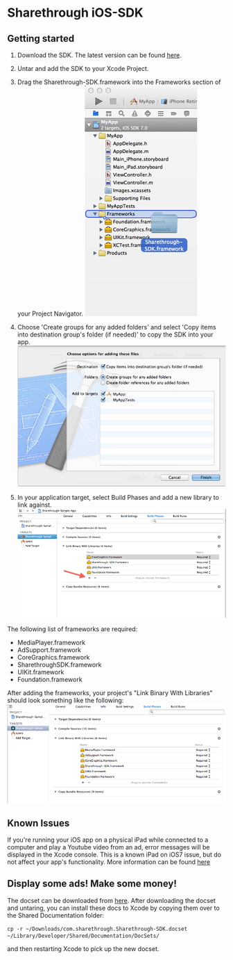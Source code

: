 # Sharethrough iOS-SDK #

## Getting started ##

1. Download the SDK. The latest version can be found [here][sdk].
1. Untar and add the SDK to your Xcode Project.
1. Drag the Sharethrough-SDK.framework into the Frameworks section of your Project Navigator.
![Navigator Screenshot][nav-screenshot]

1. Choose 'Create groups for any added folders' and select 'Copy items into destination group's folder (if needed)' to copy the SDK into your app.
![Add framework Screenshot][copy-screenshot]

1. In your application target, select Build Phases and add a new library to link against.
![Link to new library screenshot][project_settings-screenshot]

The following list of frameworks are required:
- MediaPlayer.framework
- AdSupport.framework
- CoreGraphics.framework
- SharethroughSDK.framework
- UIKit.framework
- Foundation.framework

After adding the frameworks, your project's "Link Binary With Libraries" should look something like the following:
![Linked libraries][linked-libraries-screenshot]

## Known Issues ##
If you're running your iOS app on a physical iPad while connected to a computer and play a Youtube video from an ad, error messages will be displayed in the Xcode console. This is a known iPad on iOS7 issue, but do not affect your app's functionality. More information can be found [here][stack-overflow]

## Display some ads! Make some money! ##
The docset can be downloaded from [here][docset].
After downloading the docset and untaring, you can install these docs to Xcode by copying them over to the Shared Documentation folder:

```
cp -r ~/Downloads/com.sharethrough.Sharethrough-SDK.docset ~/Library/Developer/Shared/Documentation/DocSets/
```

and then restarting Xcode to pick up the new docset.

[sdk]: http://s3.amazonaws.com/iOS-SDK/Sharethrough-SDK.framework.tar
[nav-screenshot]: documentation/getting_started/nav_screenshot.png
[copy-screenshot]: documentation/getting_started/copy_screenshot.png
[linked-libraries-screenshot]: documentation/getting_started/frameworks_screenshot.png
[project_settings-screenshot]: documentation/getting_started/project_settings_screenshot.png
[docset]: http://s3.amazonaws.com/iOS-SDK/com.sharethrough.Sharethrough-SDK.docset.tar
[stack-overflow]: http://stackoverflow.com/questions/19034954/ios7-uiwebview-youtube-video